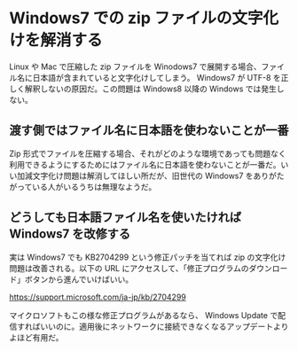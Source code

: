 # Windows7 での zip ファイルの文字化けを解消する

Linux や Mac で圧縮した zip ファイルを Winodows7 で展開する場合、ファイル名に日本語が含まれていると文字化けしてしまう。 Windows7 が UTF-8 を正しく解釈しないの原因だ。この問題は Windows8 以降の Windows では発生しない。

## 渡す側ではファイル名に日本語を使わないことが一番

Zip 形式でファイルを圧縮する場合、それがどのような環境であっても問題なく利用できるようにするためにはファイル名に日本語を使わないことが一番だ。いい加減文字化け問題は解消してほしい所だが、旧世代の Windows7 をありがたがっている人がいるうちは無理なようだ。

## どうしても日本語ファイル名を使いたければ Windows7 を改修する

実は Windows7 でも KB2704299 という修正パッチを当てれば zip の文字化け問題は改善される。以下の URL にアクセスして、「修正プログラムのダウンロード」ボタンから進んでいけばいい。

<https://support.microsoft.com/ja-jp/kb/2704299>

マイクロソフトもこの様な修正プログラムがあるなら、 Windows Update で配信すればいいのに。適用後にネットワークに接続できなくなるアップデートよりよほど有用だ。